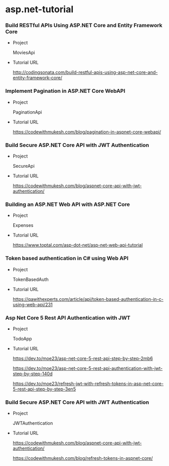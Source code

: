 # asp.net-tutorial

### Build RESTful APIs Using ASP.NET Core and Entity Framework Core

- Project

  MoviesApi

- Tutorial URL

  http://codingsonata.com/build-restful-apis-using-asp-net-core-and-entity-framework-core/

### Implement Pagination in ASP.NET Core WebAPI

- Project

  PaginationApi

- Tutorial URL

  https://codewithmukesh.com/blog/pagination-in-aspnet-core-webapi/

### Build Secure ASP.NET Core API with JWT Authentication

- Project

  SecureApi

- Tutorial URL

  https://codewithmukesh.com/blog/aspnet-core-api-with-jwt-authentication/

### Building an ASP.NET Web API with ASP.NET Core

- Project

  Expenses

- Tutorial URL

  https://www.toptal.com/asp-dot-net/asp-net-web-api-tutorial

### Token based authentication in C# using Web API

- Project

  TokenBasedAuth

- Tutorial URL

  https://qawithexperts.com/article/api/token-based-authentication-in-c-using-web-api/231
  
### Asp Net Core 5 Rest API Authentication with JWT

- Project

  TodoApp
  
- Tutorial URL

  https://dev.to/moe23/asp-net-core-5-rest-api-step-by-step-2mb6
  
  https://dev.to/moe23/asp-net-core-5-rest-api-authentication-with-jwt-step-by-step-140d
  
  https://dev.to/moe23/refresh-jwt-with-refresh-tokens-in-asp-net-core-5-rest-api-step-by-step-3en5
  
### Build Secure ASP.NET Core API with JWT Authentication

- Project

  JWTAuthentication

- Tutorial URL

  https://codewithmukesh.com/blog/aspnet-core-api-with-jwt-authentication/
  
  https://codewithmukesh.com/blog/refresh-tokens-in-aspnet-core/

